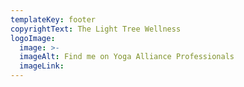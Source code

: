 ```yaml
---
templateKey: footer
copyrightText: The Light Tree Wellness
logoImage:
  image: >-
  imageAlt: Find me on Yoga Alliance Professionals
  imageLink:
---
```


